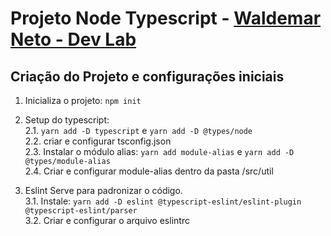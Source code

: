 # Projeto Node Typescript - [Waldemar Neto - Dev Lab](https://www.youtube.com/playlist?list=PLz_YTBuxtxt6_Zf1h-qzNsvVt46H8ziKh)

## Criação do Projeto e configurações iniciais

1. Inicializa o projeto: `npm init`
2. Setup do typescript:    
 2.1. `yarn add -D typescript` e `yarn add -D @types/node`   
 2.2. criar e configurar tsconfig.json   
 2.3. Instalar o módulo alias: `yarn add module-alias` e `yarn add -D @types/module-alias`   
 2.4. Criar e configurar module-alias dentro da pasta /src/util

3. Eslint 
Serve para padronizar o código.   
3.1. Instale: `yarn add -D eslint @typescript-eslint/eslint-plugin @typescript-eslint/parser`    
3.2. Criar e configurar o arquivo eslintrc